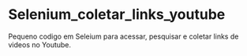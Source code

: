 # Selenium_coletar_links_youtube
 Pequeno codigo em Seleium para acessar, pesquisar e coletar links de videos no  Youtube. 
